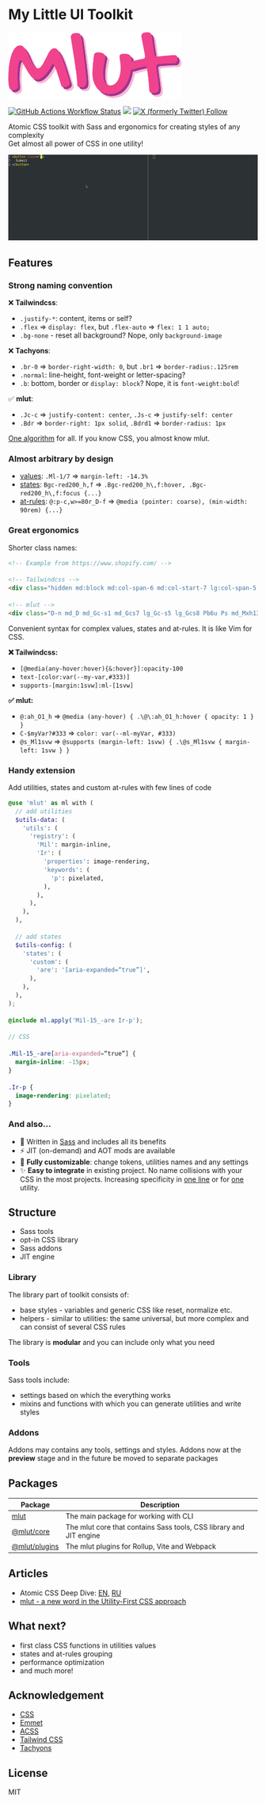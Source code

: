 # My Little UI Toolkit #

<img alt="Logo" src="kss-assets/logo-full.png" style="display:block; margin:16px 0; max-width:350px"/>

[![GitHub Actions Workflow Status](https://img.shields.io/github/actions/workflow/status/mr150/mlut/test.yml?branch=master)](https://github.com/mr150/mlut/actions/workflows/test.yml)
[![](https://img.shields.io/npm/v/mlut.svg)](https://www.npmjs.com/package/mlut)
[![X (formerly Twitter) Follow](https://img.shields.io/twitter/follow/mlutcss)](https://x.com/mlutcss)

Atomic CSS toolkit with Sass and ergonomics for creating styles of any complexity <br> Get almost all power of CSS in one utility!

<img class="D Mb4gg" alt="GIF animation with usage example" src="kss-assets/jit-demo.gif"/>

## Features

<section class="Mb4gg">

### Strong naming convention
❌ **Tailwindcss**:
- `.justify-*`: content, items or self?
- `.flex` => `display: flex`, but `.flex-auto` => `flex: 1 1 auto;`
- `.bg-none` - reset all background? Nope, only `background-image`

❌ **Tachyons**:
- `.br-0` => `border-right-width: 0`, but `.br1` => `border-radius:.125rem`
- `.normal`: line-height, font-weight or letter-spacing?
- `.b`: bottom, border or `display: block`? Nope, it is `font-weight:bold`!

✅ **mlut**:
- `.Jc-c` => `justify-content: center`, `.Js-c` => `justify-self: center`
- `.Bdr` => `border-right: 1px solid`, `.Bdrd1` => `border-radius: 1px`

[One algorithm](https://mr150.github.io/mlut/section-concepts.html#kssref-concepts-naming) for all. If you know CSS, you almost know mlut.
</section>

<section class="Mb4gg">

### Almost arbitrary by design
- [values](https://mr150.github.io/mlut/section-concepts.html#kssref-concepts-values): `.Ml-1/7` => `margin-left: -14.3%`
- [states](https://mr150.github.io/mlut/section-concepts.html#kssref-concepts-states): `Bgc-red200_h,f` => `.Bgc-red200_h\,f:hover, .Bgc-red200_h\,f:focus {...}`
- [at-rules](https://mr150.github.io/mlut/section-concepts.html#kssref-concepts-at_rules): `@:p-c,w>=80r_D-f` => `@media (pointer: coarse), (min-width: 90rem) {...}`

</section>

<section class="Mb4gg">

### Great ergonomics
Shorter class names:
```html
<!-- Example from https://www.shopify.com/ -->

<!-- Tailwindcss -->
<div class="hidden md:block md:col-span-6 md:col-start-7 lg:col-span-5 lg:col-start-8 pb-6 relative md:max-h-[130vh] reduced-motion:translate-y-0 will-change-transform duration-1000 ease-in-out transition-all reduced-motion:opacity-100">...</div>

<!-- mlut -->
<div class="D-n md_D md_Gc-s1 md_Gcs7 lg_Gc-s5 lg_Gcs8 Pb6u Ps md_Mxh130vh Tf @:pfrm_-Try0 Wlc-tf Tsd1s Tstf-eio Ts-all @:pfrm_O1">...</div>
```
Convenient syntax for complex values, states and at-rules. It is like Vim for CSS.

**❌ Tailwindcss:**

- `[@media(any-hover:hover){&:hover}]:opacity-100`
- `text-[color:var(--my-var,#333)]`
- `supports-[margin:1svw]:ml-[1svw]`

**✅ mlut:**
- `@:ah_O1_h` => `@media (any-hover) { .\@\:ah_O1_h:hover { opacity: 1 } }`
- `C-$myVar?#333` => `color: var(--ml-myVar, #333)`
- `@s_Ml1svw` => `@supports (margin-left: 1svw) { .\@s_Ml1svw { margin-left: 1svw } }`

</section>

<section class="Mb4gg">

### Handy extension
Add utilities, states and custom at-rules with few lines of code
```scss
@use 'mlut' as ml with (
  // add utilities
  $utils-data: (
    'utils': (
      'registry': (
        'Mil': margin-inline,
        'Ir': (
          'properties': image-rendering,
          'keywords': (
            'p': pixelated,
          ),
        ),
      ),
    ),
  ),

  // add states
  $utils-config: (
    'states': (
      'custom': (
        'are': '[aria-expanded=“true”]',
      ),
    ),
  ),
);

@include ml.apply('Mil-15_-are Ir-p');

// CSS

.Mil-15_-are[aria-expanded=“true”] {
  margin-inline: -15px;
}

.Ir-p {
  image-rendering: pixelated;
}
```

</section>

<section class="Mb4gg">

### And also...
- 💅️ Written in [Sass](https://www.sass-lang.com/) and includes all its benefits
- ⚡ JIT (on-demand) and AOT mods are available
- 🔧 **Fully customizable**: change tokens, utilities names and any settings
- ✨ **Easy to integrate** in existing project. No name collisions with your CSS in the most projects. Increasing specificity in [one line](https://mr150.github.io/mlut/section-settings.html#kssref-settings-utils-other-up_specificity) or for [one](https://mr150.github.io/mlut/section-concepts.html#kssref-concepts-states-special-tu) utility.

</section>

<section class="Mb3gg">

## Structure ##
- Sass tools
- opt-in CSS library
- Sass addons
- JIT engine

### Library ###
The library part of toolkit consists of:

- base styles - variables and generic CSS like reset, normalize etc.
- helpers - similar to utilities: the same universal, but more complex and can consist of several CSS rules

The library is **modular** and you can include only what you need

### Tools ###
Sass tools include:

- settings based on which the everything works 
- mixins and functions with which you can generate utilities and write styles

### Addons ###
Addons may contains any tools, settings and styles. Addons now at the **preview** stage and in the future be moved to separate packages
</section>

<section class="Mb3gg kss-description">

## Packages ##

<div class="Mt6u">

| Package | Description |
| ---  | --- |
| [mlut](https://github.com/mr150/mlut/blob/master/packages/mlut) | The main package for working with CLI |
| [@mlut/core](https://github.com/mr150/mlut/blob/master/packages/core) | The mlut core that contains Sass tools, CSS library and JIT engine |
| [@mlut/plugins](https://github.com/mr150/mlut/blob/master/packages/plugins) | The mlut plugins for Rollup, Vite and Webpack |

</div>
</section>

<section class="Mb4gg">

## Articles ##
- Atomic CSS Deep Dive: [EN](https://dev.to/mr150/atomic-css-deep-dive-1hee), [RU](https://habr.com/ru/articles/833712/)
- [mlut - a new word in the Utility-First CSS approach](https://dev.to/mr150/mlut-a-new-word-in-the-utility-first-css-approach-gbl)

</section>

<section class="Mb4gg">

## What next? ##
- first class CSS functions in utilities values
- states and at-rules grouping 
- performance optimization
- and much more!

</section>

<section class="Mb4gg">

## Acknowledgement ##
- [CSS](https://www.w3.org/Style/CSS/)
- [Emmet](https://github.com/emmetio)
- [ACSS](https://acss.io/)
- [Tailwind CSS](https://tailwindcss.com/)
- [Tachyons](https://tachyons.io/)

</section>

## License ##
MIT
